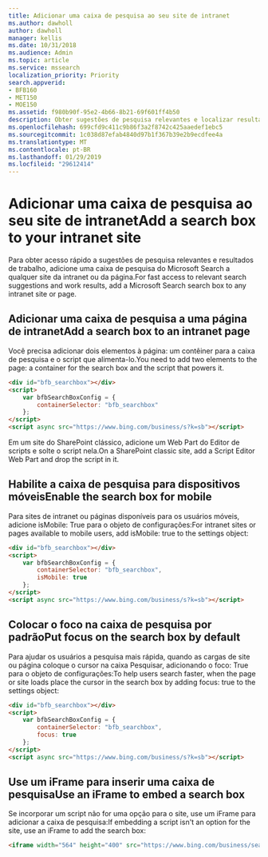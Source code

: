 ```yaml
---
title: Adicionar uma caixa de pesquisa ao seu site de intranet
ms.author: dawholl
author: dawholl
manager: kellis
ms.date: 10/31/2018
ms.audience: Admin
ms.topic: article
ms.service: mssearch
localization_priority: Priority
search.appverid:
- BFB160
- MET150
- MOE150
ms.assetid: f980b90f-95e2-4b66-8b21-69f601ff4b50
description: Obter sugestões de pesquisa relevantes e localizar resultados de trabalho mais rápidos, adicionando uma caixa de pesquisa do Microsoft Search para uma página ou um site da intranet.
ms.openlocfilehash: 699cfd9c411c9b86f3a2f8742c425aaedef1ebc5
ms.sourcegitcommit: 1c038d87efab4840d97b1f367b39e2b9ecdfee4a
ms.translationtype: MT
ms.contentlocale: pt-BR
ms.lasthandoff: 01/29/2019
ms.locfileid: "29612414"
---
```

# <a name="add-a-search-box-to-your-intranet-site"></a><span data-ttu-id="e3aa9-103">Adicionar uma caixa de pesquisa ao seu site de intranet</span><span class="sxs-lookup"><span data-stu-id="e3aa9-103">Add a search box to your intranet site</span></span>

<span data-ttu-id="e3aa9-104">Para obter acesso rápido a sugestões de pesquisa relevantes e resultados de trabalho, adicione uma caixa de pesquisa do Microsoft Search a qualquer site da intranet ou da página.</span><span class="sxs-lookup"><span data-stu-id="e3aa9-104">For fast access to relevant search suggestions and work results, add a Microsoft Search search box to any intranet site or page.</span></span>
  
## <a name="add-a-search-box-to-an-intranet-page"></a><span data-ttu-id="e3aa9-105">Adicionar uma caixa de pesquisa a uma página de intranet</span><span class="sxs-lookup"><span data-stu-id="e3aa9-105">Add a search box to an intranet page</span></span>

<span data-ttu-id="e3aa9-106">Você precisa adicionar dois elementos à página: um contêiner para a caixa de pesquisa e o script que alimenta-lo.</span><span class="sxs-lookup"><span data-stu-id="e3aa9-106">You need to add two elements to the page: a container for the search box and the script that powers it.</span></span>
  
```html
<div id="bfb_searchbox"></div>
<script>
    var bfbSearchBoxConfig = {
        containerSelector: "bfb_searchbox"
    };
</script>
<script async src="https://www.bing.com/business/s?k=sb"></script>
```

<span data-ttu-id="e3aa9-107">Em um site do SharePoint clássico, adicione um Web Part do Editor de scripts e solte o script nela.</span><span class="sxs-lookup"><span data-stu-id="e3aa9-107">On a SharePoint classic site, add a Script Editor Web Part and drop the script in it.</span></span>
  
## <a name="enable-the-search-box-for-mobile"></a><span data-ttu-id="e3aa9-108">Habilite a caixa de pesquisa para dispositivos móveis</span><span class="sxs-lookup"><span data-stu-id="e3aa9-108">Enable the search box for mobile</span></span>

<span data-ttu-id="e3aa9-109">Para sites de intranet ou páginas disponíveis para os usuários móveis, adicione isMobile: True para o objeto de configurações:</span><span class="sxs-lookup"><span data-stu-id="e3aa9-109">For intranet sites or pages available to mobile users, add isMobile: true to the settings object:</span></span>
  
```html
<div id="bfb_searchbox"></div>
<script>
    var bfbSearchBoxConfig = {
        containerSelector: "bfb_searchbox", 
        isMobile: true
    };
</script>
<script async src="https://www.bing.com/business/s?k=sb"></script>
```

## <a name="put-focus-on-the-search-box-by-default"></a><span data-ttu-id="e3aa9-110">Colocar o foco na caixa de pesquisa por padrão</span><span class="sxs-lookup"><span data-stu-id="e3aa9-110">Put focus on the search box by default</span></span>

<span data-ttu-id="e3aa9-111">Para ajudar os usuários a pesquisa mais rápida, quando as cargas de site ou página coloque o cursor na caixa Pesquisar, adicionando o foco: True para o objeto de configurações:</span><span class="sxs-lookup"><span data-stu-id="e3aa9-111">To help users search faster, when the page or site loads place the cursor in the search box by adding focus: true to the settings object:</span></span>
  
```html
<div id="bfb_searchbox"></div>
<script>
    var bfbSearchBoxConfig = {
        containerSelector: "bfb_searchbox",
        focus: true
    };
</script>
<script async src="https://www.bing.com/business/s?k=sb"></script>
```

## <a name="use-an-iframe-to-embed-a-search-box"></a><span data-ttu-id="e3aa9-112">Use um iFrame para inserir uma caixa de pesquisa</span><span class="sxs-lookup"><span data-stu-id="e3aa9-112">Use an iFrame to embed a search box</span></span>

<span data-ttu-id="e3aa9-113">Se incorporar um script não for uma opção para o site, use um iFrame para adicionar a caixa de pesquisa:</span><span class="sxs-lookup"><span data-stu-id="e3aa9-113">If embedding a script isn't an option for the site, use an iFrame to add the search box:</span></span>
  
```html
<iframe width="564" height="400" src="https://www.bing.com/business/searchbox"></iframe>
```
